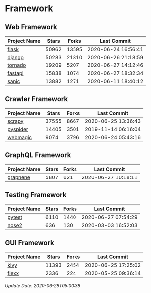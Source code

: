 # Framework

## Web Framework

| Project Name | Stars | Forks | Last Commit |
| ------------ | ----- | ----- | ----------- |
| [flask](https://github.com/pallets/flask) | 50962 | 13595 | 2020-06-24 16:56:41 |
| [django](https://github.com/django/django) | 50283 | 21810 | 2020-06-26 21:18:59 |
| [tornado](https://github.com/tornadoweb/tornado) | 19209 | 5207 | 2020-06-27 14:12:46 |
| [fastapi](https://github.com/tiangolo/fastapi) | 15838 | 1074 | 2020-06-27 18:32:34 |
| [sanic](https://github.com/huge-success/sanic) | 13882 | 1271 | 2020-06-11 18:40:12 |

## Crawler Framework

| Project Name | Stars | Forks | Last Commit |
| ------------ | ----- | ----- | ----------- |
| [scrapy](https://github.com/scrapy/scrapy) | 37555 | 8667 | 2020-06-25 13:36:43 |
| [pyspider](https://github.com/binux/pyspider) | 14405 | 3501 | 2019-11-14 06:16:04 |
| [webmagic](https://github.com/code4craft/webmagic) | 9074 | 3796 | 2020-06-24 05:43:16 |

## GraphQL Framework

| Project Name | Stars | Forks | Last Commit |
| ------------ | ----- | ----- | ----------- |
| [graphene](https://github.com/graphql-python/graphene) | 5807 | 621 | 2020-06-27 10:18:11 |

## Testing Framework

| Project Name | Stars | Forks | Last Commit |
| ------------ | ----- | ----- | ----------- |
| [pytest](https://github.com/pytest-dev/pytest) | 6110 | 1440 | 2020-06-27 07:54:29 |
| [nose2](https://github.com/nose-devs/nose2) | 636 | 130 | 2020-03-03 16:52:03 |

## GUI Framework

| Project Name | Stars | Forks | Last Commit |
| ------------ | ----- | ----- | ----------- |
| [kivy](https://github.com/kivy/kivy) | 11393 | 2454 | 2020-06-25 17:25:02 |
| [flexx](https://github.com/flexxui/flexx) | 2336 | 224 | 2020-05-25 09:36:14 |

*Update Date: 2020-06-28T05:00:38*